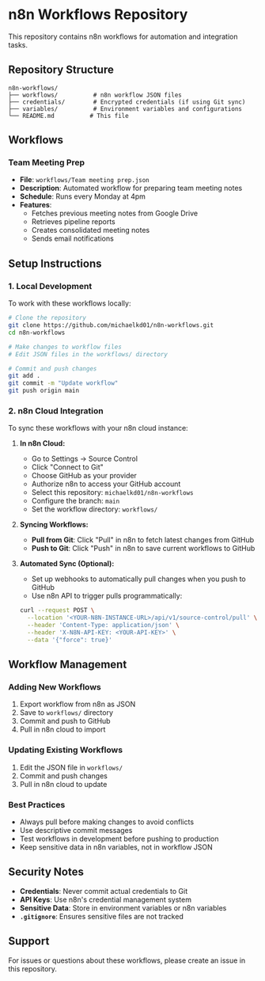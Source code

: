 # n8n Workflows Repository

This repository contains n8n workflows for automation and integration tasks.

## Repository Structure

```
n8n-workflows/
├── workflows/          # n8n workflow JSON files
├── credentials/        # Encrypted credentials (if using Git sync)
├── variables/          # Environment variables and configurations
└── README.md          # This file
```

## Workflows

### Team Meeting Prep
- **File**: `workflows/Team meeting prep.json`
- **Description**: Automated workflow for preparing team meeting notes
- **Schedule**: Runs every Monday at 4pm
- **Features**:
  - Fetches previous meeting notes from Google Drive
  - Retrieves pipeline reports
  - Creates consolidated meeting notes
  - Sends email notifications

## Setup Instructions

### 1. Local Development

To work with these workflows locally:

```bash
# Clone the repository
git clone https://github.com/michaelkd01/n8n-workflows.git
cd n8n-workflows

# Make changes to workflow files
# Edit JSON files in the workflows/ directory

# Commit and push changes
git add .
git commit -m "Update workflow"
git push origin main
```

### 2. n8n Cloud Integration

To sync these workflows with your n8n cloud instance:

1. **In n8n Cloud:**
   - Go to Settings → Source Control
   - Click "Connect to Git"
   - Choose GitHub as your provider
   - Authorize n8n to access your GitHub account
   - Select this repository: `michaelkd01/n8n-workflows`
   - Configure the branch: `main`
   - Set the workflow directory: `workflows/`

2. **Syncing Workflows:**
   - **Pull from Git**: Click "Pull" in n8n to fetch latest changes from GitHub
   - **Push to Git**: Click "Push" in n8n to save current workflows to GitHub

3. **Automated Sync (Optional):**
   - Set up webhooks to automatically pull changes when you push to GitHub
   - Use n8n API to trigger pulls programmatically:
   ```bash
   curl --request POST \
     --location '<YOUR-N8N-INSTANCE-URL>/api/v1/source-control/pull' \
     --header 'Content-Type: application/json' \
     --header 'X-N8N-API-KEY: <YOUR-API-KEY>' \
     --data '{"force": true}'
   ```

## Workflow Management

### Adding New Workflows
1. Export workflow from n8n as JSON
2. Save to `workflows/` directory
3. Commit and push to GitHub
4. Pull in n8n cloud to import

### Updating Existing Workflows
1. Edit the JSON file in `workflows/`
2. Commit and push changes
3. Pull in n8n cloud to update

### Best Practices
- Always pull before making changes to avoid conflicts
- Use descriptive commit messages
- Test workflows in development before pushing to production
- Keep sensitive data in n8n variables, not in workflow JSON

## Security Notes

- **Credentials**: Never commit actual credentials to Git
- **API Keys**: Use n8n's credential management system
- **Sensitive Data**: Store in environment variables or n8n variables
- **`.gitignore`**: Ensures sensitive files are not tracked

## Support

For issues or questions about these workflows, please create an issue in this repository.
